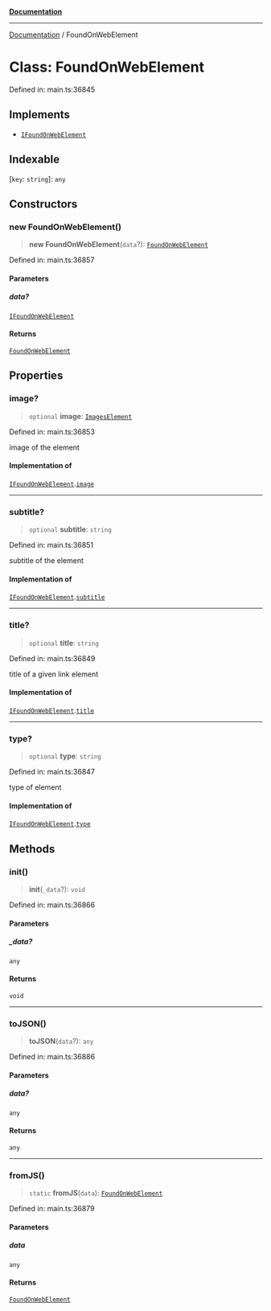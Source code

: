 [**Documentation**](../README.md)

***

[Documentation](../README.md) / FoundOnWebElement

# Class: FoundOnWebElement

Defined in: main.ts:36845

## Implements

- [`IFoundOnWebElement`](../interfaces/IFoundOnWebElement.md)

## Indexable

\[`key`: `string`\]: `any`

## Constructors

### new FoundOnWebElement()

> **new FoundOnWebElement**(`data`?): [`FoundOnWebElement`](FoundOnWebElement.md)

Defined in: main.ts:36857

#### Parameters

##### data?

[`IFoundOnWebElement`](../interfaces/IFoundOnWebElement.md)

#### Returns

[`FoundOnWebElement`](FoundOnWebElement.md)

## Properties

### image?

> `optional` **image**: [`ImagesElement`](ImagesElement.md)

Defined in: main.ts:36853

image of the element

#### Implementation of

[`IFoundOnWebElement`](../interfaces/IFoundOnWebElement.md).[`image`](../interfaces/IFoundOnWebElement.md#image)

***

### subtitle?

> `optional` **subtitle**: `string`

Defined in: main.ts:36851

subtitle of the element

#### Implementation of

[`IFoundOnWebElement`](../interfaces/IFoundOnWebElement.md).[`subtitle`](../interfaces/IFoundOnWebElement.md#subtitle)

***

### title?

> `optional` **title**: `string`

Defined in: main.ts:36849

title of a given link element

#### Implementation of

[`IFoundOnWebElement`](../interfaces/IFoundOnWebElement.md).[`title`](../interfaces/IFoundOnWebElement.md#title)

***

### type?

> `optional` **type**: `string`

Defined in: main.ts:36847

type of element

#### Implementation of

[`IFoundOnWebElement`](../interfaces/IFoundOnWebElement.md).[`type`](../interfaces/IFoundOnWebElement.md#type)

## Methods

### init()

> **init**(`_data`?): `void`

Defined in: main.ts:36866

#### Parameters

##### \_data?

`any`

#### Returns

`void`

***

### toJSON()

> **toJSON**(`data`?): `any`

Defined in: main.ts:36886

#### Parameters

##### data?

`any`

#### Returns

`any`

***

### fromJS()

> `static` **fromJS**(`data`): [`FoundOnWebElement`](FoundOnWebElement.md)

Defined in: main.ts:36879

#### Parameters

##### data

`any`

#### Returns

[`FoundOnWebElement`](FoundOnWebElement.md)
